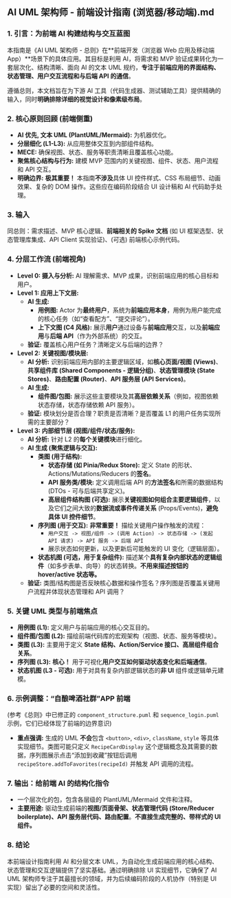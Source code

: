 ## AI UML 架构师 - 前端设计指南 (浏览器/移动端).md

### 1. 引言：为前端 AI 构建结构与交互蓝图

本指南是《AI UML 架构师 - 总则》在**前端开发（浏览器 Web 应用及移动端 App）**场景下的具体应用。其目标是利用 AI，将需求和 MVP 验证成果转化为一套层次化、结构清晰、面向 AI 的文本 UML 规约，**专注于前端应用的界面结构、状态管理、用户交互流程和与后端 API 的通信**。

遵循总则，本文档旨在为下游 AI 工具（代码生成器、测试辅助工具）提供精确的输入，同时**明确排除详细的视觉设计和像素级布局**。

### 2. 核心原则回顾 (前端侧重)

*   **AI 优先, 文本 UML (PlantUML/Mermaid):** 为机器优化。
*   **分层细化 (L1-L3):** 从应用整体交互到内部组件结构。
*   **MECE:** 确保视图、状态、服务等职责清晰且覆盖核心功能。
*   **聚焦核心结构与行为:** 建模 MVP 范围内的关键视图、组件、状态、用户流程和 API 交互。
*   **明确边界:** **极其重要！** 本指南**不涉及**具体 UI 控件样式、CSS 布局细节、动画效果、复杂的 DOM 操作。这些应在编码阶段结合 UI 设计稿和 AI 代码助手处理。

### 3. 输入

同总则：需求描述、MVP 核心逻辑、**前端相关的 Spike 文档** (如 UI 框架选型、状态管理库集成、API Client 实现验证)、(可选) 前端核心示例代码。

### 4. 分层工作流 (前端视角)

*   **Level 0: 摄入与分析:** AI 理解需求、MVP 成果，识别前端应用的核心目标和用户。
*   **Level 1: 应用上下文层:**
    *   **AI 生成:**
        *   **用例图:** Actor 为**最终用户**，系统为**前端应用本身**，用例为用户能完成的核心任务（如“查看配方”、“提交评论”）。
        *   **上下文图 (C4 风格):** 展示**用户**通过设备与**前端应用**交互，以及**前端应用**与**后端 API**（作为外部系统）的交互。
    *   **验证:** 覆盖核心用户任务？清晰定义与后端的边界？
*   **Level 2: 关键视图/模块层:**
    *   **AI 分析:** 识别前端应用内部的主要逻辑区域，如**核心页面/视图 (Views)**、**共享组件库 (Shared Components - 逻辑分组)**、**状态管理模块 (State Stores)**、**路由配置 (Router)**、**API 服务层 (API Services)**。
    *   **AI 生成:**
        *   **组件图/包图:** 展示这些主要模块及其**高层依赖关系**（例如，视图依赖状态存储，状态存储依赖 API 服务）。
    *   **验证:** 模块划分是否合理？职责是否清晰？是否覆盖 L1 的用户任务实现所需的主要部分？
*   **Level 3: 内部细节层 (视图/组件/状态/服务):**
    *   **AI 分析:** 针对 L2 的**每个关键模块**进行细化。
    *   **AI 生成 (聚焦逻辑与交互):**
        *   **类图 (用于结构):**
            *   **状态存储 (如 Pinia/Redux Store):** 定义 State 的形状、Actions/Mutations/Reducers 的**签名**。
            *   **API 服务类/模块:** 定义调用后端 API 的**方法签名**和所需的数据结构 (DTOs - 可与后端共享定义)。
            *   **高层组件结构图 (可选):** 展示**关键视图如何组合主要逻辑组件**，以及它们之间大致的**数据流或事件传递关系** (Props/Events)，**避免具体 UI 控件细节**。
        *   **序列图 (用于交互):** **非常重要！** 描绘关键用户操作触发的流程：
            *   `用户交互 -> 视图/组件 -> (调用 Action) -> 状态存储 -> (发起 API 请求) -> API 服务 -> 后端 API`
            *   展示状态如何更新，以及更新后可能触发的 UI 变化（逻辑层面）。
        *   **状态机图 (可选，用于复杂组件):** 描述某个**具有复杂内部状态的逻辑组件**（如多步表单、向导）的状态转换。**不用来描述按钮的 hover/active 状态等。**
    *   **验证:** 类图/结构图是否反映核心数据和操作签名？序列图是否覆盖关键用户流程并体现状态管理和 API 调用？

### 5. 关键 UML 类型与前端焦点

*   **用例图 (L1):** 定义用户与前端应用的核心交互目的。
*   **组件图/包图 (L2):** 描绘前端代码库的宏观架构（视图、状态、服务等模块）。
*   **类图 (L3):** 主要用于定义 **State 结构、Action/Service 接口、高层组件组合关系**。
*   **序列图 (L3):** **核心！** 用于可视化**用户交互如何驱动状态变化和后端通信**。
*   **状态机图 (L3 - 可选):** 用于对具有复杂内部逻辑状态的**非 UI** 组件或逻辑单元建模。

### 6. 示例调整：“自酿啤酒社群”APP 前端

(参考《总则》中已修正的 `component_structure.puml` 和 `sequence_login.puml` 示例，它们已经体现了前端的边界意识)

*   **重点强调:** 生成的 UML **不会**包含 `<button>`, `<div>`, `className`, `style` 等具体实现细节。类图可能只定义 `RecipeCardDisplay` 这个逻辑概念及其需要的数据，序列图展示点击“添加到收藏”按钮后调用 `recipeStore.addToFavorites(recipeId)` 并触发 API 调用的流程。

### 7. 输出：给前端 AI 的结构化指令

*   一个层次化的包，包含各层级的 PlantUML/Mermaid 文件和注释。
*   **主要用途:** 驱动生成前端的**视图/页面骨架、状态管理代码 (Store/Reducer boilerplate)、API 服务层代码、路由配置**。**不直接生成完整的、带样式的 UI 组件。**

### 8. 结论

本前端设计指南利用 AI 和分层文本 UML，为自动化生成前端应用的核心结构、状态管理和交互逻辑提供了坚实基础。通过明确排除 UI 实现细节，它确保了 AI UML 架构师专注于其最擅长的领域，并为后续编码阶段的人机协作（特别是 UI 实现）留出了必要的空间和灵活性。

